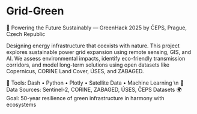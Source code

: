 # Grid-Green
🌿 Powering the Future Sustainably — GreenHack 2025 by ČEPS, Prague, Czech Republic

Designing energy infrastructure that coexists with nature. This project explores sustainable power grid expansion using remote sensing, GIS, and AI. We assess environmental impacts, identify eco-friendly transmission corridors, and model long-term solutions using open datasets like Copernicus, CORINE Land Cover, ÚSES, and ZABAGED.

🔧 Tools: Dash • Python • Plotly • Satellite Data • Machine Learning \n
📡 Data Sources: Sentinel-2, CORINE, ZABAGED, ÚSES, ČEPS Datasets
🌍 Goal: 50-year resilience of green infrastructure in harmony with ecosystems
